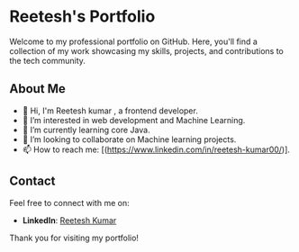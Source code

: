 # Reetesh's Portfolio

Welcome to my professional portfolio on GitHub. Here, you'll find a collection of my work showcasing my skills, projects, and contributions to the tech community.

## About Me

- 👋 Hi, I'm Reetesh kumar , a frontend developer.
- 👀 I’m interested in web development and Machine Learning.
- 🌱 I’m currently learning core Java.
- 💞️ I’m looking to collaborate on Machine learning projects.
- 📫 How to reach me: [(https://www.linkedin.com/in/reetesh-kumar00/)].


## Contact

Feel free to connect with me on:

- **LinkedIn**: [Reetesh Kumar](https://www.linkedin.com/in/reetesh-kumar00/)

Thank you for visiting my portfolio!

